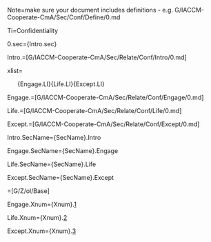 Note=make sure your document includes definitions - e.g. G/IACCM-Cooperate-CmA/Sec/Conf/Define/0.md

Ti=Confidentiality

0.sec={Intro.sec}

Intro.=[G/IACCM-Cooperate-CmA/Sec/Relate/Conf/Intro/0.md]

xlist=<ol>{Engage.LI}{Life.LI}{Except.LI}</ol>

Engage.=[G/IACCM-Cooperate-CmA/Sec/Relate/Conf/Engage/0.md]

Life.=[G/IACCM-Cooperate-CmA/Sec/Relate/Conf/Life/0.md]

Except.=[G/IACCM-Cooperate-CmA/Sec/Relate/Conf/Except/0.md]

Intro.SecName={SecName}.Intro

Engage.SecName={SecName}.Engage

Life.SecName={SecName}.Life

Except.SecName={SecName}.Except

=[G/Z/ol/Base]

Engage.Xnum={Xnum}.<a href="#Relate.Conf.Engage.Sec" class="xref">1</a>

Life.Xnum={Xnum}.<a href="#Relate.Conf.Life.Sec" class="xref">2</a>

Except.Xnum={Xnum}.<a href="#Relate.Conf.Except.Sec" class="xref">3</a>
